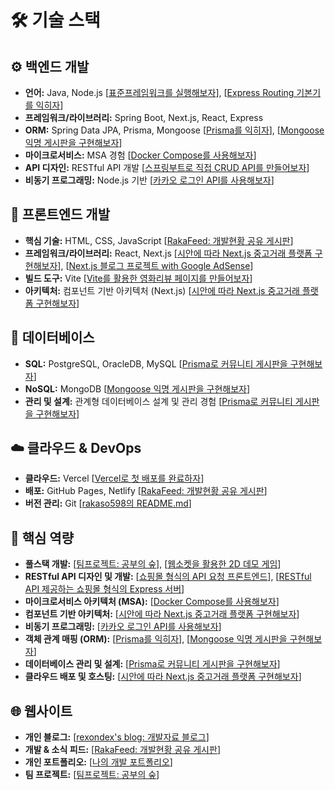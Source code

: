 # 🛠️ 기술 스택

## ⚙️ 백엔드 개발

* **언어:** Java, Node.js [[표준프레임워크를 실행해보자](https://github.com/rakaso598/egovframe-template-simple-backend)], [[Express Routing 기본기를 익히자](https://github.com/rakaso598/express-routing-basic)]
* **프레임워크/라이브러리:** Spring Boot, Next.js, React, Express
* **ORM:** Spring Data JPA, Prisma, Mongoose [[Prisma를 익히자](https://github.com/rakaso598/prisma-orm-basic)], [[Mongoose 익명 게시판을 구현해보자](https://github.com/rakaso598/mongoose-anonymous-board)]
* **마이크로서비스:** MSA 경험 [[Docker Compose를 사용해보자](https://github.com/rakaso598/my-docker-compose)]
* **API 디자인:** RESTful API 개발 [[스프링부트로 직접 CRUD API를 만들어보자](https://github.com/rakaso598/spring-crud-template)]
* **비동기 프로그래밍:** Node.js 기반 [[카카오 로그인 API를 사용해보자](https://github.com/rakaso598/kakao-login-api)]

## 🎨 프론트엔드 개발

* **핵심 기술:** HTML, CSS, JavaScript [[RakaFeed: 개발현황 공유 게시판](https://github.com/rakaso598/rakaso598.github.io)]
* **프레임워크/라이브러리:** React, Next.js [[시안에 따라 Next.js 중고거래 플랫폼 구현해보자](https://github.com/rakaso598/pandamarket-fe)], [[Next.js 블로그 프로젝트 with Google AdSense](https://github.com/rakaso598/nextjs-adsense-blog)]
* **빌드 도구:** Vite [[Vite를 활용한 영화리뷰 페이지를 만들어보자](https://github.com/rakaso598/vite-movie-info)]
* **아키텍처:** 컴포넌트 기반 아키텍처 (Next.js) [[시안에 따라 Next.js 중고거래 플랫폼 구현해보자](https://github.com/rakaso598/pandamarket-fe)]

## 💾 데이터베이스

* **SQL:** PostgreSQL, OracleDB, MySQL [[Prisma로 커뮤니티 게시판을 구현해보자](https://github.com/rakaso598/rdbms-crud-community)]
* **NoSQL:** MongoDB [[Mongoose 익명 게시판을 구현해보자](https://github.com/rakaso598/mongoose-anonymous-board)]
* **관리 및 설계:** 관계형 데이터베이스 설계 및 관리 경험 [[Prisma로 커뮤니티 게시판을 구현해보자](https://github.com/rakaso598/rdbms-crud-community)]

## ☁️ 클라우드 & DevOps

* **클라우드:** Vercel [[Vercel로 첫 배포를 완료하자](https://github.com/rakaso598/introduce-ra)]
* **배포:** GitHub Pages, Netlify [[RakaFeed: 개발현황 공유 게시판](https://github.com/rakaso598/rakaso598.github.io)]
* **버전 관리:** Git [[rakaso598의 README.md](https://github.com/rakaso598/rakaso598)]

## 🎯 핵심 역량

* **풀스택 개발:** [[팀프로젝트: 공부의 숲](https://github.com/rakaso598/6-studyforest-phytoncide-FS)], [[웹소켓을 활용한 2D 데모 게임](https://github.com/rakaso598/community-adventure-demo)]
* **RESTful API 디자인 및 개발:** [[쇼핑몰 형식의 API 요청 프론트엔드](https://github.com/rakaso598/biz-shop-fe)], [[RESTful API 제공하는 쇼핑몰 형식의 Express 서버](https://github.com/rakaso598/biz-shop-be)]
* **마이크로서비스 아키텍처 (MSA):** [[Docker Compose를 사용해보자](https://github.com/rakaso598/my-docker-compose)]
* **컴포넌트 기반 아키텍처:** [[시안에 따라 Next.js 중고거래 플랫폼 구현해보자](https://github.com/rakaso598/pandamarket-fe)]
* **비동기 프로그래밍:** [[카카오 로그인 API를 사용해보자](https://github.com/rakaso598/kakao-login-api)]
* **객체 관계 매핑 (ORM):** [[Prisma를 익히자](https://github.com/rakaso598/prisma-orm-basic)], [[Mongoose 익명 게시판을 구현해보자](https://github.com/rakaso598/mongoose-anonymous-board)]
* **데이터베이스 관리 및 설계:** [[Prisma로 커뮤니티 게시판을 구현해보자](https://github.com/rakaso598/rdbms-crud-community)]
* **클라우드 배포 및 호스팅:** [[시안에 따라 Next.js 중고거래 플랫폼 구현해보자](https://github.com/rakaso598/pandamarket-fe)]

## 🌐 웹사이트

* **개인 블로그:** [[rexondex's blog: 개발자료 블로그](https://rexondex.tistory.com/)]
* **개발 & 소식 피드:** [[RakaFeed: 개발현황 공유 게시판](https://rakaso598.github.io/)]
* **개인 포트폴리오:** [[나의 개발 포트폴리오](https://rakaso598.github.io/portfolio/)]
* **팀 프로젝트:** [[팀프로젝트: 공부의 숲](https://rakaso598.github.io/portfolio/study-forest/)]
